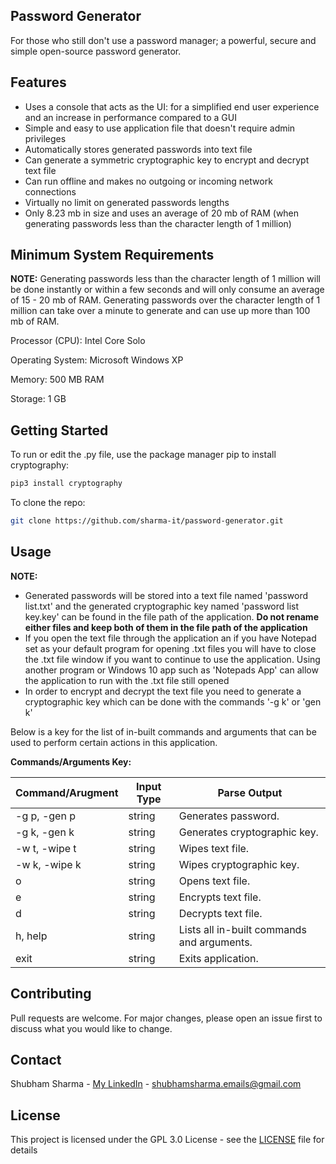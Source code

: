 ## Password Generator

For those who still don't use a password manager; a powerful, secure and simple open-source password generator.

## Features
- Uses a console that acts as the UI: for a simplified end user experience and an increase in performance compared to a GUI
- Simple and easy to use application file that doesn't require admin privileges
- Automatically stores generated passwords into text file
- Can generate a symmetric cryptographic key to encrypt and decrypt text file
- Can run offline and makes no outgoing or incoming network connections
- Virtually no limit on generated passwords lengths
- Only 8.23 mb in size and uses an average of 20 mb of RAM (when generating passwords less than the character length of 1 million)

## Minimum System Requirements

**NOTE:** Generating passwords less than the character length of 1 million will be done instantly or within a few seconds and will only consume an average of 15 - 20 mb of RAM. Generating passwords over the character length of 1 million can take over a minute to generate and can use up more than 100 mb of RAM.

Processor (CPU): Intel Core Solo

Operating System: Microsoft Windows XP

Memory: 500 MB RAM

Storage: 1 GB

## Getting Started

To run or edit the .py file, use the package manager pip to install cryptography:
```sh
pip3 install cryptography
```
To clone the repo:
```sh
git clone https://github.com/sharma-it/password-generator.git
```

## Usage

**NOTE:**

- Generated passwords will be stored into a text file named 'password list.txt' and the generated cryptographic key named 'password list key.key' can be found in the file path of the application. **Do not rename either files and keep both of them in the file path of the application**
- If you open the text file through the application an if you have Notepad set as your default program for opening .txt files you will have to close the .txt file window if you want to continue to use the application. Using another program or Windows 10 app such as 'Notepads App' can allow the application to run with the .txt file still opened
- In order to encrypt and decrypt the text file you need to generate a cryptographic key which can be done with the commands '-g k' or 'gen k'

Below is a key for the list of in-built commands and arguments that can be used to perform certain actions in this application.

**Commands/Arguments Key:**

| Command/Arugment | Input Type | Parse Output |
| ----------------- | ---------- | ----------- |
| -g p, -gen p |	string | Generates password. |
| -g k, -gen k |	string | Generates cryptographic key. |
| -w t, -wipe t |	string | Wipes text file. |
| -w k, -wipe k |	string | Wipes cryptographic key. |
| o |	string | Opens text file. |
| e |	string | Encrypts text file. |
| d |	string | Decrypts text file. |
| h, help |	string | Lists all in-built commands and arguments. |
| exit |	string | Exits application. |

## Contributing

Pull requests are welcome. For major changes, please open an issue first to discuss what you would like to change.

## Contact

Shubham Sharma - [My LinkedIn](https://www.linkedin.com/in/ssjuniorit/) - shubhamsharma.emails@gmail.com

## License

This project is licensed under the GPL 3.0 License - see the [LICENSE](LICENCE) file for details
